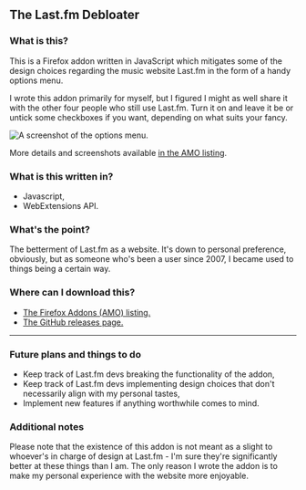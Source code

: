 ## The Last.fm Debloater
### What is this?
This is a Firefox addon written in JavaScript which mitigates some of the design choices regarding the music website Last.fm in the form of a handy options menu.

I wrote this addon primarily for myself, but I figured I might as well share it with the other four people who still use Last.fm. Turn it on and leave it be or untick some checkboxes if you want, depending on what suits your fancy.

![A screenshot of the options menu.](https://addons.cdn.mozilla.net/user-media/previews/thumbs/221/221925.png?modified=1562435915)

More details and screenshots available [in the AMO listing](https://addons.mozilla.org/en-US/firefox/addon/the-last-fm-debloater/).

### What is this written in?
- Javascript,
- WebExtensions API.

### What's the point?
The betterment of Last.fm as a website. It's down to personal preference, obviously, but as someone who's been a user since 2007, I became used to things being a certain way.

### Where can I download this?
- [The Firefox Addons (AMO) listing.](https://addons.mozilla.org/en-US/firefox/addon/the-last-fm-debloater/)
- [The GitHub releases page.](https://github.com/rowrawer/lastfm-debloater/releases)

---

### Future plans and things to do
- Keep track of Last.fm devs breaking the functionality of the addon,
- Keep track of Last.fm devs implementing design choices that don't necessarily align with my personal tastes,
- Implement new features if anything worthwhile comes to mind.

### Additional notes
Please note that the existence of this addon is not meant as a slight to whoever's in charge of design at Last.fm - I'm sure they're significantly better at these things than I am. The only reason I wrote the addon is to make my personal experience with the website more enjoyable.
